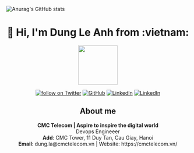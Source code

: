 
![Anurag's GitHub stats](https://github-readme-stats.vercel.app/api?username=ladung&show_icons=true&theme=dark)


  <!-- # 👋  Hi, I'm Dung Le Anh from :vietnam: -->

  <h1 align="center">👋 Hi, I'm Dung Le Anh from :vietnam: </h1>
  <p align="center">
  <img   style="display: block; margin-left:auto; margin-right:auto" src="https://simpleicons.org/icons/github.svg" height="108" width="108" />
  </p>

  <!--
  **trangnth/trangnth** is a ✨ _special_ ✨ repository because its `README.md` (this file) appears on your GitHub profile.

  Here are some ideas to get you started:

  - 🔭 I’m currently working on ...
  - 🌱 I’m currently learning ...
  - 👯 I’m looking to collaborate on ...
  - 🤔 I’m looking for help with ...
  - 💬 Ask me about ...
  - 📫 How to reach me: ...
  - 😄 Pronouns: ...
  - ⚡ Fun fact: ...

  https://simpleicons.org/

  -->



  <p align="center">
      <a href="https://t.me/dungle07">
          <img src="https://img.shields.io/badge/Telegram--_.svg?style=social&logo=telegram"
              alt="follow on Twitter"></a>
      <a href="https://github.com/ladung">
          <img src="https://img.shields.io/github/followers/trangnth.svg?label=GitHub&style=social" 
              alt="GitHub"></a>
      <a href="https://www.linkedin.com/in/">
          <img src="https://img.shields.io/badge/LinkedIn--_.svg?style=social&logo=linkedin"      
              alt="LinkedIn"></a>
      <a href="#">
          <img src="https://img.shields.io/badge/Skype @ledung.is14--_.svg?style=social&logo=skype"      
              alt="LinkedIn"></a>
  </p>

  <h2 align="center">About me </h2>
  <p align="center">
  <b>CMC Telecom | Aspire to inspire the digital world</b>
  <br>
  Devops Engineeer
  <br>
  <b>Add</b>: CMC Tower, 11 Duy Tan, Cau Giay, Hanoi
  <br>
  <b>Email</b>: dung.la@cmctelecom.vn | Website: https://cmctelecom.vn/ 
  </p>


